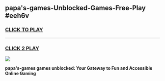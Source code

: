 
## papa's-games-Unblocked-Games-Free-Play #eeh6v
<h3>
<a href="https://us.freeplayer.one?title=papa's-games&ref=9M">CLICK TO PLAY</a></h3>
<hr>

<h3>
<a href="https://us.freeplayer.one?title=papa's-games&ref=9M">CLICK 2 PLAY</a>
  
</h3>

<a href="https://us.freeplayer.one?title=papa's-games&ref=9M"><img src="https://clearcache.store/games.png"></a>


**papa's-games games unblocked: Your Gateway to Fun and Accessible Online Gaming**
